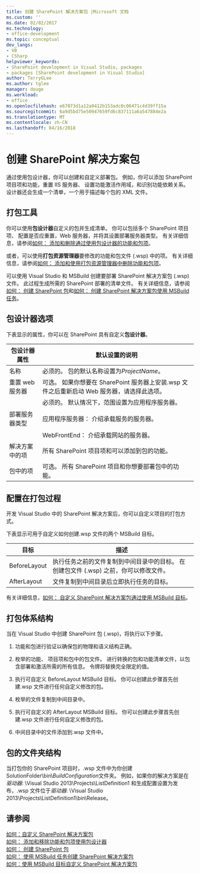 ```yaml
---
title: 创建 SharePoint 解决方案包 |Microsoft 文档
ms.custom: ''
ms.date: 02/02/2017
ms.technology:
- office-development
ms.topic: conceptual
dev_langs:
- VB
- CSharp
helpviewer_keywords:
- SharePoint development in Visual Studio, packages
- packages [SharePoint development in Visual Studio]
author: TerryGLee
ms.author: tglee
manager: douge
ms.workload:
- office
ms.openlocfilehash: e67073d1a12a9412b153adc0c06471c4d39ff15a
ms.sourcegitcommit: 6a9d5bd75e50947659fd6c837111a6a547884e2a
ms.translationtype: MT
ms.contentlocale: zh-CN
ms.lasthandoff: 04/16/2018
---
```

# <a name="creating-sharepoint-solution-packages"></a>创建 SharePoint 解决方案包
  通过使用包设计器，你可以创建和自定义部署包。 例如，你可以添加 SharePoint 项目项和功能，重置 IIS 服务器、 设置功能激活作用域，和识别功能依赖关系。 设计器还会生成一个清单，一个用于描述每个包的 XML 文件。  
  
## <a name="packaging-tools"></a>打包工具  
 你可以使用**包设计器**自定义的包并生成清单。 你可以包括多个 SharePoint 项目项、 配置是否应重置，Web 服务器，并将其设置部署服务器类型。 有关详细信息，请参阅[如何： 添加和删除通过使用包设计器的功能和包项](../sharepoint/how-to-add-and-remove-features-and-items-to-a-package-by-using-the-package-designer.md)。  
  
 或者，可以使用**打包资源管理器**要修改的功能和包文件 (.wsp) 中的项。 有关详细信息，请参阅[如何： 添加和使用打包资源管理器中删除功能和包项](../sharepoint/how-to-add-and-remove-features-and-items-to-a-package-by-using-the-packaging-explorer.md)。  
  
 可以使用 Visual Studio 和 MSBuild 创建要部署 SharePoint 解决方案包 (.wsp) 文件。 此过程生成所需的 SharePoint 部署的清单文件。 有关详细信息，请参阅[如何： 创建 SharePoint 包](http://msdn.microsoft.com/en-us/b24be45c-e91d-49bb-afb0-7b265404214b)和[如何： 创建 SharePoint 解决方案包使用 MSBuild 任务](../sharepoint/how-to-create-a-sharepoint-solution-package-by-using-msbuild-tasks.md)。  
  
## <a name="package-designer-options"></a>包设计器选项  
 下表显示的属性，你可以在 SharePoint 具有自定义**包设计器**。  
  
|包设计器属性|默认设置的说明|  
|-------------------------------|------------------------------------|  
|名称|必须的。 包的默认名称设置为*ProjectName*。|  
|重置 web 服务器|可选。 如果你想要在 SharePoint 服务器上安装.wsp 文件之后重新启动 Web 服务器，请选择此选项。|  
|部署服务器类型|必须的。 默认情况下，范围设置为应用程序服务器。<br /><br /> 应用程序服务器： 介绍承载服务的服务器。<br /><br /> WebFrontEnd： 介绍承载网站的服务器。|  
|解决方案中的项|所有 SharePoint 项目项和可以添加到包的功能。|  
|包中的项|可选。 所有 SharePoint 项目和你想要部署包中的功能。|  
  
## <a name="configuring-the-packaging-process"></a>配置在打包过程  
 开发 Visual Studio 中的 SharePoint 解决方案后，你可以自定义项目的打包方式。  
  
 下表显示可用于自定义如何创建.wsp 文件的两个 MSBuild 目标。  
  
|目标|描述|  
|------------|-----------------|  
|BeforeLayout|执行任务之前的文件复制到中间目录中的目标。 在创建包文件 (.wsp) 之前，你可以修改文件。|  
|AfterLayout|文件复制到中间目录后立即执行任务的目标。|  
  
 有关详细信息，[如何： 自定义 SharePoint 解决方案包通过使用 MSBuild 目标](../sharepoint/how-to-customize-a-sharepoint-solution-package-by-using-msbuild-targets.md)。  
  
## <a name="packaging-architecture"></a>打包体系结构  
 当在 Visual Studio 中创建 SharePoint 包 (.wsp)，将执行以下步骤。  
  
1.  功能和包进行验证以确保包的物理和语义结构正确。  
  
2.  枚举的功能、 项目项和包中的包文件。 进行转换的包和功能清单文件，以包含部署和激活所需的所有信息。 令牌将替换完全限定的值。  
  
3.  执行可自定义 BeforeLayout MSBuild 目标。 你可以创建此步骤首先创建.wsp 文件进行任何自定义修改的包。  
  
4.  枚举的文件复制到中间目录中。  
  
5.  执行可自定义的 AfterLayout MSBuild 目标。 你可以创建此步骤首先创建.wsp 文件进行任何自定义修改的包。  
  
6.  中间目录中的文件添加到.wsp 文件中。  
  
## <a name="package-folder-structure"></a>包的文件夹结构  
 当打包你的 SharePoint 项目时，.wsp 文件中为你创建 SolutionFolder\bin\\*BuildConfiguration*文件夹。 例如，如果你的解决方案是在*驱动器*: \Visual Studio 2013\Projects\ListDefinition1 和生成配置设置为发布，.wsp 文件位于*驱动器*: \Visual Studio 2013\Projects\ListDefinition1\bin\Release。  
  
## <a name="see-also"></a>请参阅  
 [如何：自定义 SharePoint 解决方案包](../sharepoint/how-to-customize-a-sharepoint-solution-package.md)  
 [如何： 添加和移除功能和包项使用包设计器](../sharepoint/how-to-add-and-remove-features-and-items-to-a-package-by-using-the-package-designer.md)   
 [如何： 创建 SharePoint 包](http://msdn.microsoft.com/en-us/b24be45c-e91d-49bb-afb0-7b265404214b)   
 [如何： 使用 MSBuild 任务创建 SharePoint 解决方案包](../sharepoint/how-to-create-a-sharepoint-solution-package-by-using-msbuild-tasks.md)   
 [如何：使用 MSBuild 目标自定义 SharePoint 解决方案包](../sharepoint/how-to-customize-a-sharepoint-solution-package-by-using-msbuild-targets.md)  
  
  